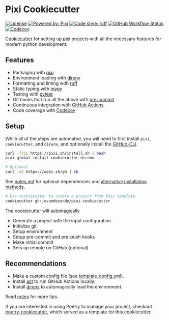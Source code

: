 # Pixi Cookiecutter
[![License](https://img.shields.io/github/license/jevandezande/pixi-cookiecutter)](https://github.com/jevandezande/pixi-cookiecutter/blob/master/LICENSE)
[![Powered by: Pixi](https://img.shields.io/badge/Powered_by-Pixi-facc15)](https://pixi.sh)
[![Code style: ruff](https://img.shields.io/badge/code%20style-ruff-000000.svg)](https://github.com/astral-sh/ruff)
[![GitHub Workflow Status](https://img.shields.io/github/actions/workflow/status/jevandezande/pixi-cookiecutter/test.yml?branch=master&logo=github-actions)](https://github.com/jevandezande/pixi-cookiecutter/actions/)
[![Codecov](https://img.shields.io/codecov/c/github/jevandezande/pixi-cookiecutter)](https://app.codecov.io/github/jevandezande/pixi-cookiecutter)

[Cookiecutter](https://github.com/audreyr/cookiecutter) for setting up [pixi](https://pixi.sh/) projects with all the necessary features for modern python development.

## Features
- Packaging with [pixi](https://prefix.dev/)
- Environment loading with [direnv](https://direnv.net/)
- Formatting and linting with [ruff](https://github.com/charliermarsh/ruff)
- Static typing with [mypy](http://mypy-lang.org/)
- Testing with [pytest](https://docs.pytest.org/en/latest/)
- Git hooks that run all the above with [pre-commit](https://pre-commit.com/)
- Continuous integration with [GitHub Actions](https://github.com/features/actions)
- Code coverage with [Codecov](https://docs.codecov.com/docs)


## Setup
While all of the steps are automated, you will need to first install `pixi`, `cookiecutter`, and `direnv`, and optionally install the [GitHub-CLI](https://cli.github.com/).

```sh
curl -fsSL https://pixi.sh/install.sh | bash
pixi global install cookiecutter direnv

# Optional
curl -sS https://webi.sh/gh | sh
```
See [notes.md](notes.md#Project-Tools) for optional dependencies and [alternative installation methods](notes.md#Alternative-installation-methods).

```sh
# Use cookiecutter to create a project from this template
cookiecutter gh:jevandezande/pixi-cookiecutter
```

The cookiecutter will automagically
- Generate a project with the input configuration
- Initialize git
- Setup environment
- Setup pre-commit and pre-push hooks
- Make initial commit
- Sets up remote on GitHub (optional)


## Recommendations
- Make a custom config file (see [template_config.yml](template_config.yml)).
- Install [act](https://github.com/nektos/act) to run GitHub Actions locally.
- Install [direnv](https://pixi.sh/latest/integration/third_party/direnv) to automagically load the environment.

Read [notes](notes.md) for more tips.

If you are interested in using Poetry to manage your project, checkout [poetry-cookiecutter](https://github.com/jevandezande/poetry-cookiecutter), which served as a template for this cookiecutter.
